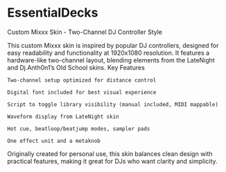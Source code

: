 ﻿# EssentialDecks

Custom Mixxx Skin - Two-Channel DJ Controller Style

This custom Mixxx skin is inspired by popular DJ controllers, designed for easy readability and functionality at 1920x1080 resolution. It features a hardware-like two-channel layout, blending elements from the LateNight and Dj.Anth0n1’s Old School skins.
Key Features

    Two-channel setup optimized for distance control

    Digital font included for best visual experience

    Script to toggle library visibility (manual included, MIDI mappable)

    Waveform display from LateNight skin

    Hot cue, beatloop/beatjump modes, sampler pads

    One effect unit and a metaknob

Originally created for personal use, this skin balances clean design with practical features, making it great for DJs who want clarity and simplicity.
